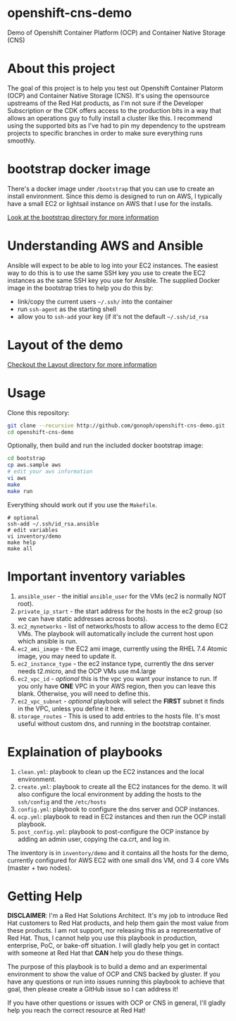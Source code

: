 # openshift-cns-demo
Demo of Openshift Container Platform (OCP) and Container Native Storage (CNS)

# About this project

The goal of this project is to help you test out Openshift Container Platorm
(OCP) and Container Native Storage (CNS). It's using the opensource upstreams
of the Red Hat products, as I'm not sure if the Developer Subscription or the
CDK offers access to the production bits in a way that allows an operations guy
to fully install a cluster like this. I recommend using the supported bits as
I've had to pin my dependency to the upstream projects to specific branches in
order to make sure everything runs smoothly.

# bootstrap docker image

There's a docker image under `/bootstrap` that you can use to create an install
environment. Since this demo is designed to run on AWS, I typically have a
small EC2 or lightsail instance on AWS that I use for the installs.

[Look at the bootstrap directory for more information](./bootstrap/)

# Understanding AWS and Ansible

Ansible will expect to be able to log into your EC2 instances. The easiest way
to do this is to use the same SSH key you use to create the EC2 instances as
the same SSH key you use for Ansible. The supplied Docker image in the
bootstrap tries to help you do this by:

* link/copy the current users `~/.ssh/` into the container
* run `ssh-agent` as the starting shell
* allow you to `ssh-add` your key (if it's not the default `~/.ssh/id_rsa`

# Layout of the demo

[Checkout the Layout directory for more information](./layout/)

# Usage

Clone this repository:
```bash
git clone --recursive http://github.com/gonoph/openshift-cns-demo.git
cd openshift-cns-demo
```

Optionally, then build and run the included docker bootstrap image:

```bash
cd bootstrap
cp aws.sample aws
# edit your aws information
vi aws
make
make run
```
Everything should work out if you use the `Makefile`.

```base
# optional 
ssh-add ~/.ssh/id_rsa.ansible
# edit variables
vi inventory/demo
make help
make all
```

# Important inventory variables

1. `ansible_user` - the initial `ansible_user` for the VMs (ec2 is normally NOT root).
2. `private_ip_start` - the start address for the hosts in the ec2 group (so we
   can have static addresses across boots).
3. `ec2_mynetworks` - list of networks/hosts to allow access to the demo EC2
   VMs. The playbook will automatically include the current host upon which
   ansible is run.
4. `ec2_ami_image` - the EC2 ami image, currently using the RHEL 7.4 Atomic
   image, you may need to update it.
5. `ec2_instance_type` - the ec2 instance type, currently the dns server needs
   t2.micro, and the OCP VMs use m4.large
6. `ec2_vpc_id` - *optional* this is the vpc you want your instance to run.
   If you only have **ONE** VPC in your AWS region, then you can leave this
   blank. Otherwise, you will need to define this.
7. `ec2_vpc_subnet` - *optional* playbook will select the **FIRST** subnet it
   finds in the VPC, unless you define it here.
6. `storage_routes` - This is used to add entries to the hosts file. It's most
   useful without custom dns, and running in the bootstrap container.

# Explaination of playbooks

1. `clean.yml`: playbook to clean up the EC2 instances and the local environment.
2. `create.yml`: playbook to create all the EC2 instances for the demo. It will
   also configure the local environment by adding the hosts to the `ssh/config`
   and the `/etc/hosts`
3. `config.yml`: playbook to configure the dns server and OCP instances.
4. `ocp.yml`: playbook to read in EC2 instances and then run the OCP install playbook.
5.  `post_config.yml`: playbook to post-configure the OCP instance by adding an
    admin user, copying the ca.crt, and log in.

The inventory is in `inventory/demo` and it contains all the hosts for the
demo, currently configured for AWS EC2 with one small dns VM, ond 3 4 core VMs
(master + two nodes).

# Getting Help

**DISCLAIMER**: I'm a Red Hat Solutions Architect. It's my job to introduce Red
Hat customers to Red Hat products, and help them gain the most value from these
products. I am not support, nor releasing this as a representative of Red Hat.
Thus, I cannot help you use this playbook in production, enterprise, PoC, or
bake-off situation. I will gladly help you get in contact with someone at Red
Hat that **CAN** help you do these things.

The purpose of this playbook is to build a demo and an experimental environment
to show the value of OCP and CNS backed by gluster. If you have any questions
or run into issues running this playbook to achieve that goal, then please
create a GitHub issue so I can address it!

If you have other questions or issues with OCP or CNS in general, I'll gladly
help you reach the correct resource at Red Hat!
